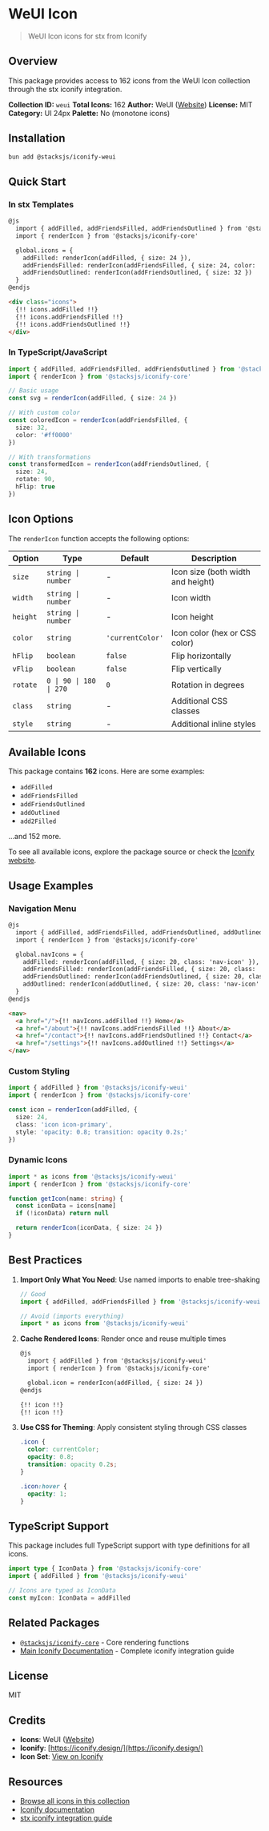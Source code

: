 # WeUI Icon

> WeUI Icon icons for stx from Iconify

## Overview

This package provides access to 162 icons from the WeUI Icon collection through the stx iconify integration.

**Collection ID:** `weui`
**Total Icons:** 162
**Author:** WeUI ([Website](https://github.com/weui/weui-icon))
**License:** MIT
**Category:** UI 24px
**Palette:** No (monotone icons)

## Installation

```bash
bun add @stacksjs/iconify-weui
```

## Quick Start

### In stx Templates

```html
@js
  import { addFilled, addFriendsFilled, addFriendsOutlined } from '@stacksjs/iconify-weui'
  import { renderIcon } from '@stacksjs/iconify-core'

  global.icons = {
    addFilled: renderIcon(addFilled, { size: 24 }),
    addFriendsFilled: renderIcon(addFriendsFilled, { size: 24, color: '#4a90e2' }),
    addFriendsOutlined: renderIcon(addFriendsOutlined, { size: 32 })
  }
@endjs

<div class="icons">
  {!! icons.addFilled !!}
  {!! icons.addFriendsFilled !!}
  {!! icons.addFriendsOutlined !!}
</div>
```

### In TypeScript/JavaScript

```typescript
import { addFilled, addFriendsFilled, addFriendsOutlined } from '@stacksjs/iconify-weui'
import { renderIcon } from '@stacksjs/iconify-core'

// Basic usage
const svg = renderIcon(addFilled, { size: 24 })

// With custom color
const coloredIcon = renderIcon(addFriendsFilled, {
  size: 32,
  color: '#ff0000'
})

// With transformations
const transformedIcon = renderIcon(addFriendsOutlined, {
  size: 24,
  rotate: 90,
  hFlip: true
})
```

## Icon Options

The `renderIcon` function accepts the following options:

| Option | Type | Default | Description |
|--------|------|---------|-------------|
| `size` | `string \| number` | - | Icon size (both width and height) |
| `width` | `string \| number` | - | Icon width |
| `height` | `string \| number` | - | Icon height |
| `color` | `string` | `'currentColor'` | Icon color (hex or CSS color) |
| `hFlip` | `boolean` | `false` | Flip horizontally |
| `vFlip` | `boolean` | `false` | Flip vertically |
| `rotate` | `0 \| 90 \| 180 \| 270` | `0` | Rotation in degrees |
| `class` | `string` | - | Additional CSS classes |
| `style` | `string` | - | Additional inline styles |

## Available Icons

This package contains **162** icons. Here are some examples:

- `addFilled`
- `addFriendsFilled`
- `addFriendsOutlined`
- `addOutlined`
- `add2Filled`

...and 152 more.

To see all available icons, explore the package source or check the [Iconify website](https://icon-sets.iconify.design/weui/).

## Usage Examples

### Navigation Menu

```html
@js
  import { addFilled, addFriendsFilled, addFriendsOutlined, addOutlined } from '@stacksjs/iconify-weui'
  import { renderIcon } from '@stacksjs/iconify-core'

  global.navIcons = {
    addFilled: renderIcon(addFilled, { size: 20, class: 'nav-icon' }),
    addFriendsFilled: renderIcon(addFriendsFilled, { size: 20, class: 'nav-icon' }),
    addFriendsOutlined: renderIcon(addFriendsOutlined, { size: 20, class: 'nav-icon' }),
    addOutlined: renderIcon(addOutlined, { size: 20, class: 'nav-icon' })
  }
@endjs

<nav>
  <a href="/">{!! navIcons.addFilled !!} Home</a>
  <a href="/about">{!! navIcons.addFriendsFilled !!} About</a>
  <a href="/contact">{!! navIcons.addFriendsOutlined !!} Contact</a>
  <a href="/settings">{!! navIcons.addOutlined !!} Settings</a>
</nav>
```

### Custom Styling

```typescript
import { addFilled } from '@stacksjs/iconify-weui'
import { renderIcon } from '@stacksjs/iconify-core'

const icon = renderIcon(addFilled, {
  size: 24,
  class: 'icon icon-primary',
  style: 'opacity: 0.8; transition: opacity 0.2s;'
})
```

### Dynamic Icons

```typescript
import * as icons from '@stacksjs/iconify-weui'
import { renderIcon } from '@stacksjs/iconify-core'

function getIcon(name: string) {
  const iconData = icons[name]
  if (!iconData) return null

  return renderIcon(iconData, { size: 24 })
}
```

## Best Practices

1. **Import Only What You Need**: Use named imports to enable tree-shaking
   ```typescript
   // Good
   import { addFilled, addFriendsFilled } from '@stacksjs/iconify-weui'

   // Avoid (imports everything)
   import * as icons from '@stacksjs/iconify-weui'
   ```

2. **Cache Rendered Icons**: Render once and reuse multiple times
   ```html
   @js
     import { addFilled } from '@stacksjs/iconify-weui'
     import { renderIcon } from '@stacksjs/iconify-core'

     global.icon = renderIcon(addFilled, { size: 24 })
   @endjs

   {!! icon !!}
   {!! icon !!}
   ```

3. **Use CSS for Theming**: Apply consistent styling through CSS classes
   ```css
   .icon {
     color: currentColor;
     opacity: 0.8;
     transition: opacity 0.2s;
   }

   .icon:hover {
     opacity: 1;
   }
   ```

## TypeScript Support

This package includes full TypeScript support with type definitions for all icons.

```typescript
import type { IconData } from '@stacksjs/iconify-core'
import { addFilled } from '@stacksjs/iconify-weui'

// Icons are typed as IconData
const myIcon: IconData = addFilled
```

## Related Packages

- [`@stacksjs/iconify-core`](../iconify-core) - Core rendering functions
- [Main Iconify Documentation](../../docs/iconify.md) - Complete iconify integration guide

## License

MIT



## Credits

- **Icons**: WeUI ([Website](https://github.com/weui/weui-icon))
- **Iconify**: [https://iconify.design/](https://iconify.design/)
- **Icon Set**: [View on Iconify](https://icon-sets.iconify.design/weui/)

## Resources

- [Browse all icons in this collection](https://icon-sets.iconify.design/weui/)
- [Iconify documentation](https://iconify.design/docs/)
- [stx iconify integration guide](../../docs/iconify.md)
